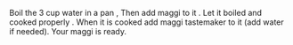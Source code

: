 Boil the 3 cup water in a pan , Then add maggi to it . Let it boiled and cooked properly . When it is cooked add maggi tastemaker to it (add water if needed). Your maggi is ready.
